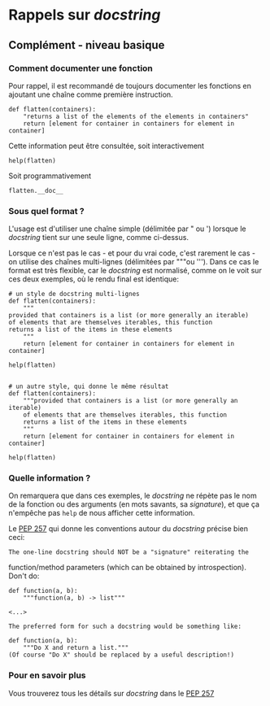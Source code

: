 
# Rappels sur *docstring*

## Complément - niveau basique

### Comment documenter une fonction

Pour rappel, il est recommandé de toujours documenter les fonctions en ajoutant
une chaîne comme première instruction.


    def flatten(containers):
        "returns a list of the elements of the elements in containers"
        return [element for container in containers for element in container]

Cette information peut être consultée, soit interactivement


    help(flatten)

Soit programmativement


    flatten.__doc__

### Sous quel format ?

L'usage est d'utiliser une chaîne simple (délimitée par " ou ') lorsque le
*docstring* tient sur une seule ligne, comme ci-dessus.

Lorsque ce n'est pas le cas - et pour du vrai code, c'est rarement le cas - on
utilise des chaînes multi-lignes (délimitées par """ou '''). Dans ce cas le
format est très flexible, car le *docstring* est normalisé, comme on le voit sur
ces deux exemples, où le rendu final est identique:


    # un style de docstring multi-lignes
    def flatten(containers):
        """
    provided that containers is a list (or more generally an iterable)
    of elements that are themselves iterables, this function
    returns a list of the items in these elements
        """
        return [element for container in containers for element in container]
    
    help(flatten)


    # un autre style, qui donne le même résultat
    def flatten(containers):
        """provided that containers is a list (or more generally an iterable)
        of elements that are themselves iterables, this function
        returns a list of the items in these elements
        """
        return [element for container in containers for element in container]
    
    help(flatten)

### Quelle information ?

On remarquera que dans ces exemples, le *docstring* ne répète pas le nom de la
fonction ou des arguments (en mots savants, sa *signature*), et que ça n'empêche
pas `help` de nous afficher cette information.

Le [PEP 257](http://legacy.python.org/dev/peps/pep-0257/) qui donne les
conventions autour du *docstring* précise bien ceci:

    The one-line docstring should NOT be a "signature" reiterating the
function/method parameters (which can be obtained by introspection). Don't do:

    def function(a, b):
        """function(a, b) -> list"""

    <...>

    The preferred form for such a docstring would be something like:

    def function(a, b):
        """Do X and return a list."""
    (Of course "Do X" should be replaced by a useful description!)

### Pour en savoir plus

Vous trouverez tous les détails sur *docstring* dans le [PEP
257](http://legacy.python.org/dev/peps/pep-0257/)
